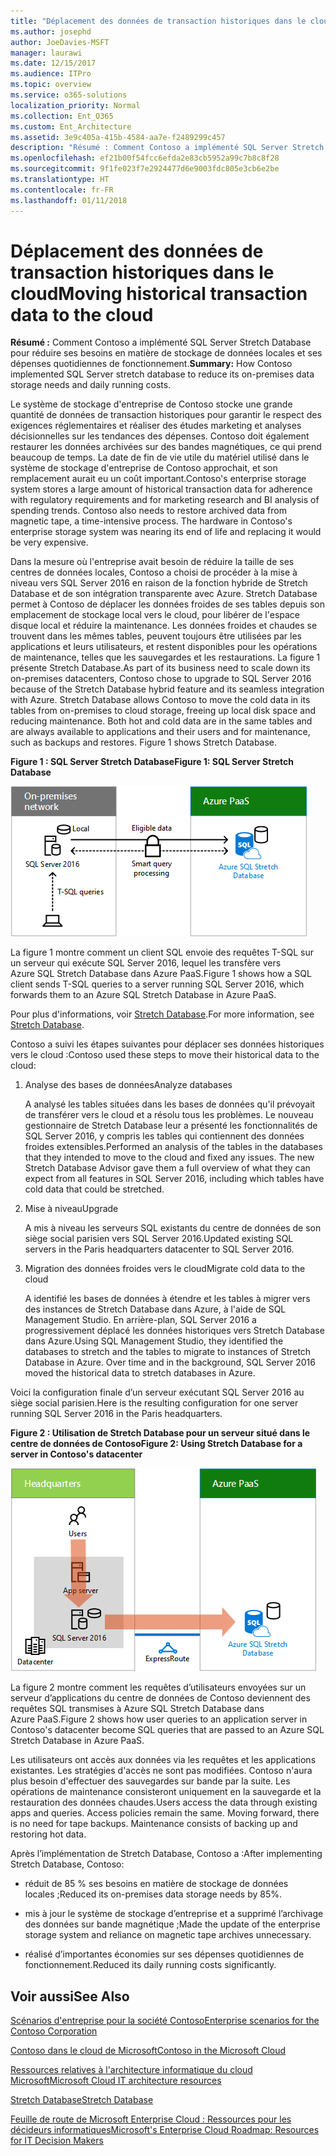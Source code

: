 ```yaml
---
title: "Déplacement des données de transaction historiques dans le cloud"
ms.author: josephd
author: JoeDavies-MSFT
manager: laurawi
ms.date: 12/15/2017
ms.audience: ITPro
ms.topic: overview
ms.service: o365-solutions
localization_priority: Normal
ms.collection: Ent_O365
ms.custom: Ent_Architecture
ms.assetid: 3e9c405a-415b-4584-aa7e-f2489299c457
description: "Résumé : Comment Contoso a implémenté SQL Server Stretch Database pour réduire ses besoins en matière de stockage de données locales et ses dépenses quotidiennes de fonctionnement."
ms.openlocfilehash: ef21b00f54fcc6efda2e83cb5952a99c7b8c8f28
ms.sourcegitcommit: 9f1fe023f7e2924477d6e9003fdc805e3cb6e2be
ms.translationtype: HT
ms.contentlocale: fr-FR
ms.lasthandoff: 01/11/2018
---
```

# <a name="moving-historical-transaction-data-to-the-cloud"></a><span data-ttu-id="2b700-103">Déplacement des données de transaction historiques dans le cloud</span><span class="sxs-lookup"><span data-stu-id="2b700-103">Moving historical transaction data to the cloud</span></span>

 <span data-ttu-id="2b700-104">**Résumé :** Comment Contoso a implémenté SQL Server Stretch Database pour réduire ses besoins en matière de stockage de données locales et ses dépenses quotidiennes de fonctionnement.</span><span class="sxs-lookup"><span data-stu-id="2b700-104">**Summary:** How Contoso implemented SQL Server stretch database to reduce its on-premises data storage needs and daily running costs.</span></span>
  
<span data-ttu-id="2b700-p101">Le système de stockage d'entreprise de Contoso stocke une grande quantité de données de transaction historiques pour garantir le respect des exigences réglementaires et réaliser des études marketing et analyses décisionnelles sur les tendances des dépenses. Contoso doit également restaurer les données archivées sur des bandes magnétiques, ce qui prend beaucoup de temps. La date de fin de vie utile du matériel utilisé dans le système de stockage d'entreprise de Contoso approchait, et son remplacement aurait eu un coût important.</span><span class="sxs-lookup"><span data-stu-id="2b700-p101">Contoso's enterprise storage system stores a large amount of historical transaction data for adherence with regulatory requirements and for marketing research and BI analysis of spending trends. Contoso also needs to restore archived data from magnetic tape, a time-intensive process. The hardware in Contoso's enterprise storage system was nearing its end of life and replacing it would be very expensive.</span></span> 
  
<span data-ttu-id="2b700-p102">Dans la mesure où l'entreprise avait besoin de réduire la taille de ses centres de données locales, Contoso a choisi de procéder à la mise à niveau vers SQL Server 2016 en raison de la fonction hybride de Stretch Database et de son intégration transparente avec Azure. Stretch Database permet à Contoso de déplacer les données froides de ses tables depuis son emplacement de stockage local vers le cloud, pour libérer de l'espace disque local et réduire la maintenance. Les données froides et chaudes se trouvent dans les mêmes tables, peuvent toujours être utilisées par les applications et leurs utilisateurs, et restent disponibles pour les opérations de maintenance, telles que les sauvegardes et les restaurations. La figure 1 présente Stretch Database.</span><span class="sxs-lookup"><span data-stu-id="2b700-p102">As part of its business need to scale down its on-premises datacenters, Contoso chose to upgrade to SQL Server 2016 because of the Stretch Database hybrid feature and its seamless integration with Azure. Stretch Database allows Contoso to move the cold data in its tables from on-premises to cloud storage, freeing up local disk space and reducing maintenance. Both hot and cold data are in the same tables and are always available to applications and their users and for maintenance, such as backups and restores. Figure 1 shows Stretch Database.</span></span>
  
<span data-ttu-id="2b700-112">**Figure 1 : SQL Server Stretch Database**</span><span class="sxs-lookup"><span data-stu-id="2b700-112">**Figure 1: SQL Server Stretch Database**</span></span>

![Stretch Database avec SQL Server comme solution de données hybride](images/Contoso_Poster/StretchDB01.png)
  
<span data-ttu-id="2b700-114">La figure 1 montre comment un client SQL envoie des requêtes T-SQL sur un serveur qui exécute SQL Server 2016, lequel les transfère vers Azure SQL Stretch Database dans Azure PaaS.</span><span class="sxs-lookup"><span data-stu-id="2b700-114">Figure 1 shows how a SQL client sends T-SQL queries to a server running SQL Server 2016, which forwards them to an Azure SQL Stretch Database in Azure PaaS.</span></span>
  
<span data-ttu-id="2b700-115">Pour plus d'informations, voir [Stretch Database]((https://msdn.microsoft.com/library/dn935011.aspx)).</span><span class="sxs-lookup"><span data-stu-id="2b700-115">For more information, see [Stretch Database]((https://msdn.microsoft.com/library/dn935011.aspx)).</span></span>
  
<span data-ttu-id="2b700-116">Contoso a suivi les étapes suivantes pour déplacer ses données historiques vers le cloud :</span><span class="sxs-lookup"><span data-stu-id="2b700-116">Contoso used these steps to move their historical data to the cloud:</span></span>
  
1. <span data-ttu-id="2b700-117">Analyse des bases de données</span><span class="sxs-lookup"><span data-stu-id="2b700-117">Analyze databases</span></span>
    
    <span data-ttu-id="2b700-p103">A analysé les tables situées dans les bases de données qu'il prévoyait de transférer vers le cloud et a résolu tous les problèmes. Le nouveau gestionnaire de Stretch Database leur a présenté les fonctionnalités de SQL Server 2016, y compris les tables qui contiennent des données froides extensibles.</span><span class="sxs-lookup"><span data-stu-id="2b700-p103">Performed an analysis of the tables in the databases that they intended to move to the cloud and fixed any issues. The new Stretch Database Advisor gave them a full overview of what they can expect from all features in SQL Server 2016, including which tables have cold data that could be stretched.</span></span>
    
2. <span data-ttu-id="2b700-120">Mise à niveau</span><span class="sxs-lookup"><span data-stu-id="2b700-120">Upgrade</span></span>
    
    <span data-ttu-id="2b700-121">A mis à niveau les serveurs SQL existants du centre de données de son siège social parisien vers SQL Server 2016.</span><span class="sxs-lookup"><span data-stu-id="2b700-121">Updated existing SQL servers in the Paris headquarters datacenter to SQL Server 2016.</span></span>
    
3. <span data-ttu-id="2b700-122">Migration des données froides vers le cloud</span><span class="sxs-lookup"><span data-stu-id="2b700-122">Migrate cold data to the cloud</span></span>
    
    <span data-ttu-id="2b700-p104">A identifié les bases de données à étendre et les tables à migrer vers des instances de Stretch Database dans Azure, à l'aide de SQL Management Studio. En arrière-plan, SQL Server 2016 a progressivement déplacé les données historiques vers Stretch Database dans Azure.</span><span class="sxs-lookup"><span data-stu-id="2b700-p104">Using SQL Management Studio, they identified the databases to stretch and the tables to migrate to instances of Stretch Database in Azure. Over time and in the background, SQL Server 2016 moved the historical data to stretch databases in Azure.</span></span>
    
<span data-ttu-id="2b700-125">Voici la configuration finale d’un serveur exécutant SQL Server 2016 au siège social parisien.</span><span class="sxs-lookup"><span data-stu-id="2b700-125">Here is the resulting configuration for one server running SQL Server 2016 in the Paris headquarters.</span></span>
  
<span data-ttu-id="2b700-126">**Figure 2 : Utilisation de Stretch Database pour un serveur situé dans le centre de données de Contoso**</span><span class="sxs-lookup"><span data-stu-id="2b700-126">**Figure 2: Using Stretch Database for a server in Contoso's datacenter**</span></span>

![Configuration de Contoso pour Stretch Database avec SQL Server pour un ordinateur unique exécutant SQL Server](images/Contoso_Poster/StretchDB02.png)

  
<span data-ttu-id="2b700-128">La figure 2 montre comment les requêtes d’utilisateurs envoyées sur un serveur d’applications du centre de données de Contoso deviennent des requêtes SQL transmises à Azure SQL Stretch Database dans Azure PaaS.</span><span class="sxs-lookup"><span data-stu-id="2b700-128">Figure 2 shows how user queries to an application server in Contoso's datacenter become SQL queries that are passed to an Azure SQL Stretch Database in Azure PaaS.</span></span>
  
<span data-ttu-id="2b700-p105">Les utilisateurs ont accès aux données via les requêtes et les applications existantes. Les stratégies d'accès ne sont pas modifiées. Contoso n'aura plus besoin d'effectuer des sauvegardes sur bande par la suite. Les opérations de maintenance consisteront uniquement en la sauvegarde et la restauration des données chaudes.</span><span class="sxs-lookup"><span data-stu-id="2b700-p105">Users access the data through existing apps and queries. Access policies remain the same. Moving forward, there is no need for tape backups. Maintenance consists of backing up and restoring hot data.</span></span>
  
<span data-ttu-id="2b700-133">Après l’implémentation de Stretch Database, Contoso a :</span><span class="sxs-lookup"><span data-stu-id="2b700-133">After implementing Stretch Database, Contoso:</span></span>
  
- <span data-ttu-id="2b700-134">réduit de 85 % ses besoins en matière de stockage de données locales ;</span><span class="sxs-lookup"><span data-stu-id="2b700-134">Reduced its on-premises data storage needs by 85%.</span></span>
    
- <span data-ttu-id="2b700-135">mis à jour le système de stockage d’entreprise et a supprimé l’archivage des données sur bande magnétique ;</span><span class="sxs-lookup"><span data-stu-id="2b700-135">Made the update of the enterprise storage system and reliance on magnetic tape archives unnecessary.</span></span>
    
- <span data-ttu-id="2b700-136">réalisé d’importantes économies sur ses dépenses quotidiennes de fonctionnement.</span><span class="sxs-lookup"><span data-stu-id="2b700-136">Reduced its daily running costs significantly.</span></span>
    
## <a name="see-also"></a><span data-ttu-id="2b700-137">Voir aussi</span><span class="sxs-lookup"><span data-stu-id="2b700-137">See Also</span></span>

[<span data-ttu-id="2b700-138">Scénarios d'entreprise pour la société Contoso</span><span class="sxs-lookup"><span data-stu-id="2b700-138">Enterprise scenarios for the Contoso Corporation</span></span>](enterprise-scenarios-for-the-contoso-corporation.md)
  
[<span data-ttu-id="2b700-139">Contoso dans le cloud de Microsoft</span><span class="sxs-lookup"><span data-stu-id="2b700-139">Contoso in the Microsoft Cloud</span></span>](contoso-in-the-microsoft-cloud.md)
  
[<span data-ttu-id="2b700-140">Ressources relatives à l'architecture informatique du cloud Microsoft</span><span class="sxs-lookup"><span data-stu-id="2b700-140">Microsoft Cloud IT architecture resources</span></span>](microsoft-cloud-it-architecture-resources.md)

<span data-ttu-id="2b700-141">[Stretch Database]((https://msdn.microsoft.com/library/dn935011.aspx))</span><span class="sxs-lookup"><span data-stu-id="2b700-141">[Stretch Database]((https://msdn.microsoft.com/library/dn935011.aspx))</span></span>
  
<span data-ttu-id="2b700-142">[Feuille de route de Microsoft Enterprise Cloud : Ressources pour les décideurs informatiques]((https://sway.com/FJ2xsyWtkJc2taRD))</span><span class="sxs-lookup"><span data-stu-id="2b700-142">[Microsoft's Enterprise Cloud Roadmap: Resources for IT Decision Makers]((https://sway.com/FJ2xsyWtkJc2taRD))</span></span>




